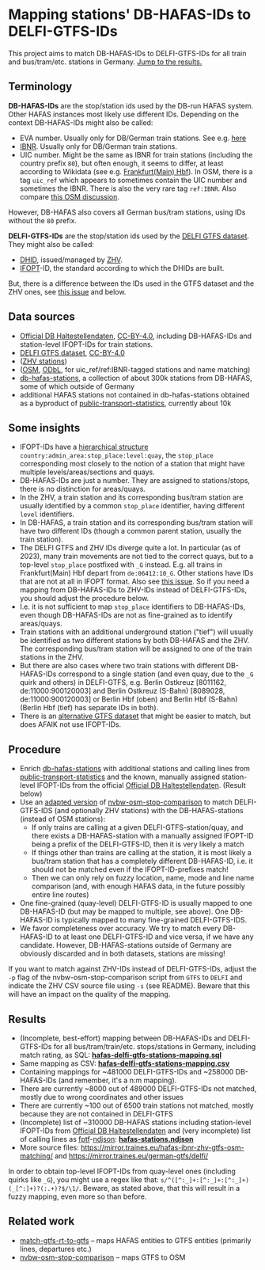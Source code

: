 # Mapping stations' DB-HAFAS-IDs to DELFI-GTFS-IDs

This project aims to match DB-HAFAS-IDs to DELFI-GTFS-IDs for all train and bus/tram/etc. stations in Germany. [Jump to the results.](#Results)

## Terminology

__DB-HAFAS-IDs__ are the stop/station ids used by the DB-run HAFAS system. Other HAFAS instances most likely use different IDs. Depending on the context DB-HAFAS-IDs might also be called:

* EVA number. Usually only for DB/German train stations. See e.g. [here](https://data.deutschebahn.com/dataset/data-haltestellen.html)
* [IBNR](https://de.wikipedia.org/wiki/Interne_Bahnhofsnummer). Usually only for DB/German train stations.
* UIC number. Might be the same as IBNR for train stations (including the country prefix `80`), but often enough, it seems to differ, at least according to Wikidata (see e.g. [Frankfurt(Main) Hbf](https://www.wikidata.org/wiki/Q165368)). In OSM, there is a tag `uic_ref` which appears to sometimes contain the UIC number and sometimes the IBNR. There is also the very rare tag `ref:IBNR`. Also compare [this OSM discussion](https://community.openstreetmap.org/t/ibnr-nummern-taggen/50564).

However, DB-HAFAS also covers all German bus/tram stations, using IDs without the `80` prefix.

__DELFI-GTFS-IDs__ are the stop/station ids used by the [DELFI GTFS dataset](https://www.govdata.de/daten/-/details/deutschlandweite-sollfahrplandaten-gtfs). They might also be called:

* [DHID](https://www.delfi.de/de/strategie-technik/architektur/), issued/managed by [ZHV](https://zhv.wvigmbh.de/).
* [IFOPT](https://en.wikipedia.org/wiki/Identification_of_Fixed_Objects_in_Public_Transport)-ID, the standard according to which the DHIDs are built.

But, there is a difference between the IDs used in the GTFS dataset and the ZHV ones, see [this issue](https://github.com/mfdz/zhv-issues/issues/12) and below.

## Data sources

* [Official DB Haltestellendaten](https://data.deutschebahn.com/dataset/data-haltestellen.html), [CC-BY-4.0](https://creativecommons.org/licenses/by/4.0/), including DB-HAFAS-IDs and station-level IFOPT-IDs for train stations.
* [DELFI GTFS dataset](https://www.govdata.de/daten/-/details/deutschlandweite-sollfahrplandaten-gtfs), [CC-BY-4.0](https://creativecommons.org/licenses/by/4.0/)
* ([ZHV stations](https://zhv.wvigmbh.de/))
* ([OSM](http://download.geofabrik.de/), [ODbL](https://www.openstreetmap.org/copyright), for uic_ref/ref:IBNR-tagged stations and name matching)
* [db-hafas-stations](https://github.com/derhuerst/db-hafas-stations), a collection of about 300k stations from DB-HAFAS, some of which outside of Germany
* additional HAFAS stations not contained in db-hafas-stations obtained as a byproduct of [public-transport-statistics](https://github.com/traines-source/public-transport-statistics), currently about 10k

## Some insights

* IFOPT-IDs have a [hierarchical structure](https://wiki.openstreetmap.org/wiki/Key:ref:IFOPT) `country:admin_area:stop_place:level:quay`, the `stop_place` corresponding most closely to the notion of a station that might have multiple levels/areas/sections and quays.
* DB-HAFAS-IDs are just a number. They are assigned to stations/stops, there is no distinction for areas/quays.
* In the ZHV, a train station and its corresponding bus/tram station are usually identified by a common `stop_place` identifier, having different `level` identifiers.
* In DB-HAFAS, a train station and its corresponding bus/tram station will have two different IDs (though a common parent station, usually the train station).
* The DELFI GTFS and ZHV IDs diverge quite a lot. In particular (as of 2023), many train movements are not tied to the correct quays, but to a top-level `stop_place` postfixed with `_G` instead. E.g. all trains in Frankfurt(Main) Hbf depart from `de:06412:10_G`. Other stations have IDs that are not at all in IFOPT format. Also see [this issue](https://github.com/mfdz/zhv-issues/issues/12). So if you need a mapping from DB-HAFAS-IDs to ZHV-IDs instead of DELFI-GTFS-IDs, you should adjust the procedure below.
* I.e. it is not sufficient to map `stop_place` identifiers to DB-HAFAS-IDs, even though DB-HAFAS-IDs are not as fine-grained as to identify areas/quays.
* Train stations with an additional underground station ("tief") will usually be identified as two different stations by both DB-HAFAS and the ZHV. The corresponding bus/tram station will be assigned to one of the train stations in the ZHV.
* But there are also cases where two train stations with different DB-HAFAS-IDs correspond to a single station (and even quay, due to the `_G` quirk and others) in DELFI-GTFS, e.g. Berlin Ostkreuz [8011162, de:11000:900120003] and Berlin Ostkreuz (S-Bahn) [8089028, de:11000:900120003] or Berlin Hbf (oben) and Berlin Hbf (S-Bahn) (Berlin Hbf (tief) has separate IDs in both).
* There is an [alternative GTFS dataset](https://gtfs.de/de/feeds/) that might be easier to match, but does AFAIK not use IFOPT-IDs.

## Procedure

* Enrich [db-hafas-stations](https://github.com/derhuerst/db-hafas-stations) with additional stations and calling lines from [public-transport-statistics](https://github.com/traines-source/public-transport-statistics) and the known, manually assigned station-level IFOPT-IDs from the official [Official DB Haltestellendaten](https://data.deutschebahn.com/dataset/data-haltestellen.html). (Result below)
* Use an [adapted version](https://github.com/traines-source/nvbw-osm-stop-comparison) of [nvbw-osm-stop-comparison](https://github.com/mfdz/nvbw-osm-stop-comparison) to match DELFI-GTFS-IDS (and optionally ZHV stations) with the DB-HAFAS-stations (instead of OSM stations):
    * If only trains are calling at a given DELFI-GTFS-station/quay, and there exists a DB-HAFAS-station with a manually assigned IFOPT-ID being a prefix of the DELFI-GTFS-ID, then it is very likely a match
    * If things other than trains are calling at the station, it is most likely a bus/tram station that has a completely different DB-HAFAS-ID, i.e. it should not be matched even if the IFOPT-ID-prefixes match!
    * Then we can only rely on fuzzy location, name, mode and line name comparison (and, with enough HAFAS data, in the future possibly entire line routes)
* One fine-grained (quay-level) DELFI-GTFS-ID is usually mapped to one DB-HAFAS-ID (but may be mapped to multiple, see above). One DB-HAFAS-ID is typically mapped to many fine-grained DELFI-GTFS-IDS.
* We favor completeness over accuracy. We try to match every DB-HAFAS-ID to at least one DELFI-GTFS-ID and vice versa, if we have any candidate. However, DB-HAFAS-stations outside of Germany are obviously discarded and in both datasets, stations are missing!

If you want to match against ZHV-IDs instead of DELFI-GTFS-IDs, adjust the `-p` flag of the nvbw-osm-stop-comparison script from `GTFS` to `DELFI` and indicate the ZHV CSV source file using `-s` (see README). Beware that this will have an impact on the quality of the mapping.

## Results
* (Incomplete, best-effort) mapping between DB-HAFAS-IDs and DELFI-GTFS-IDs for all bus/tram/train/etc. stops/stations in Germany, including match rating, as SQL: __[hafas-delfi-gtfs-stations-mapping.sql](https://mirror.traines.eu/hafas-ibnr-zhv-gtfs-osm-matching/hafas-delfi-gtfs-stations-mapping.sql)__
* Same mapping as CSV: __[hafas-delfi-gtfs-stations-mapping.csv](https://mirror.traines.eu/hafas-ibnr-zhv-gtfs-osm-matching/hafas-delfi-gtfs-stations-mapping.csv)__
* Containing mappings for ~481000 DELFI-GTFS-IDs and ~258000 DB-HAFAS-IDs (and remember, it's a n:m mapping).
* There are currently ~8000 out of 489000 DELFI-GTFS-IDs not matched, mostly due to wrong coordinates and other issues
* There are currently ~100 out of 6500 train stations not matched, mostly because they are not contained in DELFI-GTFS
* (Incomplete) list of ~310000 DB-HAFAS stations including station-level IFOPT-IDs from [Official DB Haltestellendaten](https://data.deutschebahn.com/dataset/data-haltestellen.html) and (very incomplete) list of calling lines as [fptf](https://github.com/public-transport/friendly-public-transport-format)-[ndjson](http://ndjson.org/): __[hafas-stations.ndjson](https://mirror.traines.eu/hafas-ibnr-zhv-gtfs-osm-matching/hafas-stations.ndjson)__
* More source files: https://mirror.traines.eu/hafas-ibnr-zhv-gtfs-osm-matching/ and https://mirror.traines.eu/german-gtfs/delfi/

In order to obtain top-level IFOPT-IDs from quay-level ones (including quirks like `_G`), you might use a regex like that: `s/^([^:_]+:[^:_]+:[^:_]+)(_[^:]+)?(:.+)?$/\1/`. Beware, as stated above, that this will result in a fuzzy mapping, even more so than before.

## Related work

* [match-gtfs-rt-to-gtfs](https://github.com/derhuerst/match-gtfs-rt-to-gtfs) – maps HAFAS entities to GTFS entities (primarily lines, departures etc.)
* [nvbw-osm-stop-comparison](https://github.com/mfdz/nvbw-osm-stop-comparison) – maps GTFS to OSM